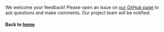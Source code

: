
We welcome your feedback! Please open an issue on [our GitHub page](https://github.com/galterdatalab/crdm-training/issues) to ask questions and make comments. Our project team will be notified.

#### Back to [home](https://galterdatalab.github.io/crdm-training/)
